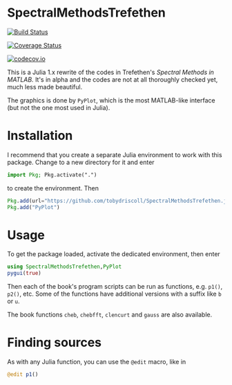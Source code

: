 # SpectralMethodsTrefethen

[![Build Status](https://travis-ci.org/tobydriscoll/SpectralMethodsTrefethen.jl.svg?branch=master)](https://travis-ci.org/tobydriscoll/SpectralMethodsTrefethen.jl)

[![Coverage Status](https://coveralls.io/repos/tobydriscoll/SpectralMethodsTrefethen.jl/badge.svg?branch=master&service=github)](https://coveralls.io/github/tobydriscoll/SpectralMethodsTrefethen.jl?branch=master)

[![codecov.io](http://codecov.io/github/tobydriscoll/SpectralMethodsTrefethen.jl/coverage.svg?branch=master)](http://codecov.io/github/tobydriscoll/SpectralMethodsTrefethen.jl?branch=master)


This is a Julia 1.x rewrite of the codes in Trefethen's *Spectral Methods in MATLAB.* It's in alpha and the codes are not at all thoroughly checked yet, much less made beautiful.

The graphics is done by `PyPlot`, which is the most MATLAB-like interface (but not the one most used in Julia).

# Installation

I recommend that you create a separate Julia environment to work with this package. Change to a new directory for it and enter

```julia
import Pkg; Pkg.activate(".")
```

to create the environment. Then

```julia
Pkg.add(url="https://github.com/tobydriscoll/SpectralMethodsTrefethen.jl")
Pkg.add("PyPlot")
```

# Usage

To get the package loaded, activate the dedicated environment, then enter

```julia
using SpectralMethodsTrefethen,PyPlot
pygui(true)
```

Then each of the book's program scripts can be run as functions, e.g. `p1()`, `p2()`, etc. Some of the functions have additional versions with a suffix like `b` or `u`.

The book functions `cheb`, `chebfft`, `clencurt` and `gauss` are also available.

# Finding sources

As with any Julia function, you can use the `@edit` macro, like in

```julia
@edit p1()
```
